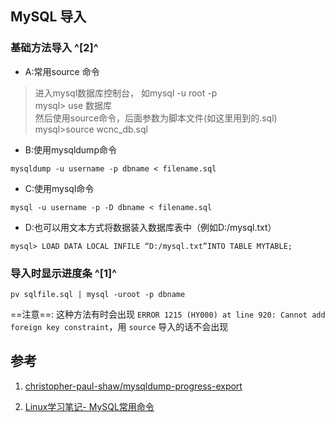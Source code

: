 ﻿## MySQL 导入



### 基础方法导入 ^[2]^

- A:常用source 命令  

> 进入mysql数据库控制台， 如mysql -u root -p  
> mysql> use 数据库  
> 然后使用source命令，后面参数为脚本文件(如这里用到的.sql)  
> mysql>source wcnc_db.sql  

- B:使用mysqldump命令  

```shell
mysqldump -u username -p dbname < filename.sql  
```

- C:使用mysql命令  

```shell
mysql -u username -p -D dbname < filename.sql
```

- D:也可以用文本方式将数据装入数据库表中（例如D:/mysql.txt）  

```shell
mysql> LOAD DATA LOCAL INFILE “D:/mysql.txt”INTO TABLE MYTABLE;  
```



### 导入时显示进度条 ^[1]^

```shell
pv sqlfile.sql | mysql -uroot -p dbname
```

==注意==: 这种方法有时会出现 `ERROR 1215 (HY000) at line 920: Cannot add foreign key constraint`，用 `source` 导入的话不会出现



## 参考

1. [christopher-paul-shaw/mysqldump-progress-export](https://gist.github.com/christopher-paul-shaw/db73591eb749949aad126947f1122702)

2. [Linux学习笔记- MySQL常用命令](https://www.jianshu.com/p/b46fe8c2bbed#86520ff8-f173-5eaf-9a5e-8af8c0b37572)
